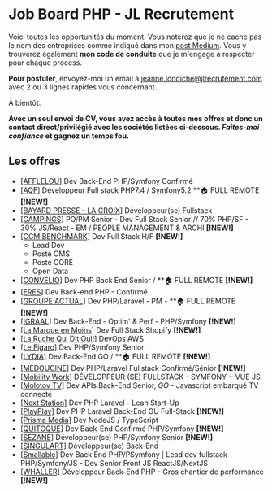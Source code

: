 # Job Board PHP - JL Recrutement

Voici toutes les opportunités du moment. Vous noterez que je ne cache pas le nom des entreprises comme indiqué dans mon <a href="https://medium.com/@jlondiche/jarr%C3%AAte-le-recrutement-propri%C3%A9taire-je-d%C3%A9marre-l-open-source-6e33463aec9">post Medium</a>. Vous y trouverez également **mon code de conduite** que je m'engage à respecter pour chaque process.

**Pour postuler**, envoyez-moi un email à <a href="mailto:jeanne.londiche@jlrecrutement.com">jeanne.londiche@jlrecrutement.com</a> avec 2 ou 3 lignes rapides vous concernant.

À bientôt.

**Avec un seul envoi de CV, vous avez accès à toutes mes offres et donc un contact direct/privilégié avec les sociétés listées ci-dessous. _Faites-moi confiance_ et gagnez un temps fou.**

## Les offres

- <a href="https://github.com/jlondiche/job-board-php/blob/master/AFFLELOU.md">[AFFLELOU]</a> Dev Back-End PHP/Symfony Confirmé
- <a href="https://github.com/jlondiche/job-board-php/blob/master/AFFLELOU.md">[AQF]</a> Développeur Full stack PHP7.4 / Symfony5.2 **🏠 FULL REMOTE **[!NEW!]**
- <a href="https://github.com/jlondiche/job-board-php/blob/master/BAYARD%20PRESSE%20-%20La%20Croix.md">[BAYARD PRESSE - LA CROIX]</a> Développeur(se) Fullstack 
- <a href="https://github.com/jlondiche/job-board-php/blob/master/CAMPINGS.md">[CAMPINGS]</a> PO/PM Senior - Dev Full Stack Senior // 70% PHP/SF - 30% JS/React - EM / PEOPLE MANAGEMENT & ARCHI **[!NEW!]**
- <a href="https://github.com/jlondiche/job-board-php/blob/master/CCM%20BENCHMARK.md">[CCM BENCHMARK]</a> Dev Full Stack H/F **[!NEW!]**
	- Lead Dev
	- Poste CMS
	- Poste CORE
	- Open Data
- <a href="https://github.com/jlondiche/job-board-php/blob/master/CONVELIO.md">[CONVELIO]</a> Dev PHP Back End Senior / **🏠 FULL REMOTE **[!NEW!]**
- <a href="https://github.com/jlondiche/job-board-php/blob/master/ERES.md">[ERES]</a> Dev Back-end PHP - Confirmé
- <a href="https://github.com/jlondiche/job-board-php/blob/master/Groupe%20Actual.md">[GROUPE ACTUAL]</a> Dev PHP/Laravel - PM - **🏠 FULL REMOTE **[!NEW!]**
- <a href="https://github.com/jlondiche/job-board-php/blob/master/IGRAAL.md">[IGRAAL]</a> Dev Back-End - Optim' & Perf - PHP/Symfony  **[!NEW!]**
- <a href="https://github.com/jlondiche/job-board-php/blob/master/La%20Marque%20En%20Moins.md">[La Marque en Moins]</a> Dev Full Stack Shopify **[!NEW!]**
- <a href="https://github.com/jlondiche/job-board-php/blob/master/La%20Ruche%20Qui%20Dit%20Oui!.md">[La Ruche Qui Dit Oui!]</a> DevOps AWS
- <a href="https://github.com/jlondiche/job-board-php/blob/master/LE%20FIGARO.md">[Le Figaro]</a> Dev PHP/Symfony Senior
- <a href="https://github.com/jlondiche/job-board-php/blob/master/LYDIA.md">[LYDIA]</a> Dev Back-End GO / **🏠 FULL REMOTE **[!NEW!]**
- <a href="https://github.com/jlondiche/job-board-php/blob/master/MEDOUCINE.md">[MEDOUCINE]</a> Dev PHP/Laravel Fullstack Confirmé/Sénior **[!NEW!]**
- <a href="https://github.com/jlondiche/job-board-php/blob/master/MOBILITY%20WORK.md">[Mobility Work]</a> DÉVELOPPEUR (SE) FULLSTACK - SYMFONY + VUE JS 
- <a href="https://github.com/jlondiche/job-board-php/blob/master/MOLOTOV%20TV.md">[Molotov TV]</a> Dev APIs Back-End Senior, *GO* - Javascript embarqué TV connecté
- <a href="https://github.com/jlondiche/job-board-php/blob/master/NEXTSTATION.md">[Next Station]</a> Dev PHP Laravel - Lean Start-Up
- <a href="https://github.com/jlondiche/job-board-php/blob/master/PlayPlay.md">[PlayPlay]</a> Dev PHP Laravel Back-End OU Full-Stack **[!NEW!]**
- <a href="https://github.com/jlondiche/job-board-php/blob/master/PRISMAMEDIA.md">[Prisma Media]</a> Dev NodeJS / TypeScript
- <a href="https://github.com/jlondiche/job-board-php/blob/master/QUITOQUE.md">[QUITOQUE]</a> Dev Back-End Confirmé PHP/Symfony **[!NEW!]**
- <a href="https://github.com/jlondiche/job-board-php/blob/master/SEZANE.md">[SEZANE]</a> Développeur(se) PHP/Symfony Senior **[!NEW!]**
- <a href="https://github.com/jlondiche/job-board-php/blob/master/SINGULART.md">[SINGULART]</a> Développeur(se) Back-End
- <a href="https://github.com/jlondiche/job-board-php/blob/master/SMALLABLE.md">[Smallable]</a> Dev Back End PHP/PSymfony | Lead dev fullstack PHP/Symfony/JS - Dev Senior Front JS ReactJS/NextJS
- <a href="https://github.com/jlondiche/job-board-php/blob/master/WHALLER.md">[WHALLER]</a> Développeur Back-End PHP - Gros chantier de performance **[!NEW!]**
